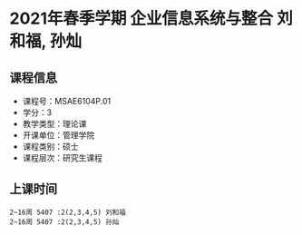 # 2021年春季学期 企业信息系统与整合 刘和福, 孙灿






## 课程信息

- 课程号：MSAE6104P.01
- 学分：3
- 教学类型：理论课
- 开课单位：管理学院
- 课程类别：硕士
- 课程层次：研究生课程

## 上课时间

```
2~16周 5407 :2(2,3,4,5) 刘和福
2~16周 5407 :2(2,3,4,5) 孙灿
```

